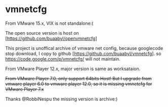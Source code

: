 vmnetcfg
========

From VMware 15.x, VIX is not standalone:(


The open source version is host on [https://github.com/buaabyl/openvmnetcfg]

This project is unoffical archive of vmware net config,
because googlecode stop download, I copy to github [https://github.com/buaabyl/vmnetcfg]. so https://code.google.com/p/vmnetcfg/ will not maintain.

From VMware Player 12.x, major version is same as worksataion.

~~From VMware Player 7.0, only support 64bits Host!
But I upgrade from vmware player 6.0 to vmware player 12.0,
so it is missing vmnetcfg for VMware Player 7.x~~

Thanks @RobbiNespu the missing version is archive:)



